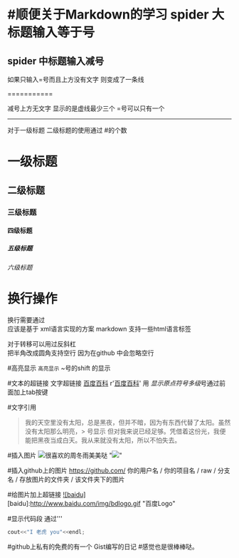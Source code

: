 #顺便关于Markdown的学习
 spider 大标题输入等于号
===============

 spider 中标题输入减号
---------------

如果只输入=号而且上方没有文字 则变成了一条线

===========

减号上方无文字 显示的是虚线最少三个 =号可以只有一个

---

对于一级标题 二级标题的使用通过 #的个数

# 一级标题
## 二级标题
### 三级标题
#### 四级标题
##### 五级标题
###### 六级标题

# 换行操作
换行需要通过 <br/> 
应该是基于 xml语言实现的方案
markdown 支持一些html语言标签

对于转移可以用过反斜杠 \
把半角改成圆角支持空行 因为在github 中会忽略空行

#高亮显示
`高亮显示`  ~号的shift 的显示

#文本的超链接
文字超链接 [百度百科](https://baike.baidu.com/ "悬停显示的文本")   r'[百度百科](https://baike.baidu.com/)'
用 *显示原点符号多级*号通过前面加上tab按键

#文字引用
> 我的天空里没有太阳，总是黑夜，但并不暗，因为有东西代替了太阳。虽然没有太阳那么明亮，> 号显示
> 但对我来说已经足够。凭借着这份光，我便能把黑夜当成白天。我从来就没有太阳，所以不怕失去。

#插入图片 
![很喜欢的周冬雨美美哒](https://imgsa.baidu.com/baike/crop%3D0%2C1%2C1200%2C792%3Bc0%3Dbaike150%2C5%2C5%2C150%2C50/sign=4760921b0055b31988b6d8357e99ae17/38dbb6fd5266d016e18740329d2bd40735fa350a.jpg)
"![](https://imgsa.baidu.com/baike/crop%3D0%2C1%2C1200%2C792%3Bc0%3Dbaike150%2C5%2C5%2C150%2C50/sign=4760921b0055b31988b6d8357e99ae17/38dbb6fd5266d016e18740329d2bd40735fa350a.jpg)"

#插入github上的图片
https://github.com/ 你的用户名 / 你的项目名 / raw / 分支名 / 存放图片的文件夹 / 该文件夹下的图片

#给图片加上超链接
    [![baidu]](http://baidu.com)  
         [baidu]:http://www.baidu.com/img/bdlogo.gif "百度Logo"  

#显示代码段 通过'''
```CPP
cout<<"I 老虎 you"<<endl;
```

#github上私有的免费的有一个 Gist编写的日记
#感觉也是很棒棒哒。





